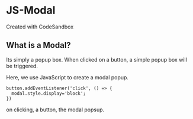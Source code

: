 # JS-Modal
Created with CodeSandbox

## What is a Modal?

Its simply a popup box. When clicked on a button, a simple popup box will be triggered.

Here, we use JavaScript to create a modal popup.

    button.addEventListener('click', () => {
      modal.style.display='block';
    })

on clicking, a button, the modal popsup.
